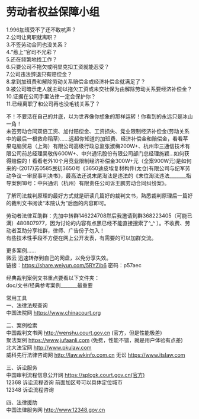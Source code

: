 # 劳动者权益保障小组


1.996加班受不了还不敢吭声？  
2.公司让离职就离职？  
3.不签劳动合同也没关系？  
4.“惹上”官司不光彩？  
5.还在频繁地找工作？  
6.只要公司不拖欠或明显克扣工资就能忍受？  
7.公司违法辞退只有赔偿金？  
8.拿到加班费和解除劳动关系赔偿金或经济补偿金就满足了？  
9.被公司暗示走人就主动以拖欠工资或未交社保为由解除劳动关系要经济补偿金？  
10.证据在公司手里法律一定会保护你？  
11.已经离职了和公司再也没毛钱关系了？  

不！不要活在自己的井底，以为世界像你想象的那样运转！你看到的永远只是冰山一角！  
未签劳动合同双倍工资、加付赔偿金、工资损失、竞业限制经济补偿金(劳动关系中的最后一根救命稻草)......远超你知道的加班费、经济补偿金和赔偿金，看看苹果电脑贸易（上海）有限公司高级行政总监张淑梅200W+、杭州华三通信技术有限公司前总经理吴敬传600W+、中兴通讯股份有限公司部门总经理施颖...如何获得赔偿的！看看老外10个月竞业限制经济补偿金300W+元（全案900W元)是如何来的-(2017)苏0585民初3650号《3650迪皮埃复材构件(太仓)有限公司与纪军劳动争议一审民事判决书》，最高法还说末尾淘汰是违法的《末位淘汰违法_______指导案例18号：中兴通讯（杭州）有限责任公司诉王鹏劳动合同纠纷案》。

了解司法裁判原理的最好方式就是研读几篇好的裁判文书，熟悉裁判原理后一篇好的裁判文书阅读“本院认为”后面的内容即可。  

劳动者法律互助群：先加中转群146224708然后我邀请到群368223405（可能已满）480807977，因为讨论的内容有点黑已经不能直接搜索了^_^ ）。不收费、劳动者互助分享社群，律师、广告份子勿入！  
有些技术性手段不方便在网上公开发表，有需要的可以加群交流。

更多案例......  
微云   迅速转存到自己的网盘，以免分享失效。  
链接：https://share.weiyun.com/5RYZib6 密码：p57aec

经典裁判案例文书重点要看以下文件夹：  
doc/文书/经典参考案例_______最重要


常用工具  
一、法律法规查询  
中国法院网    https://www.chinacourt.org  

二、案例检索  
中国裁判文书网      http://wenshu.court.gov.cn (官方，但是性能极差)  
聚法案例 https://www.jufaanli.com    (免费，性能不错，就是用户体验有点差)  
北大法宝网 http://www.pkulaw.com   
威科先行法律咨询网 http://law.wkinfo.com.cn 无讼 https://www.itslaw.com  

三、诉讼服务   
中国审判流程信息公开网      https://splcgk.court.gov.cn(官方)  
12368 诉讼流程咨询    前面加区号可以具体定位城市  
12348  诉讼流程咨询  

四、法律援助  
中国法律服务网                          http://www.12348.gov.cn  
